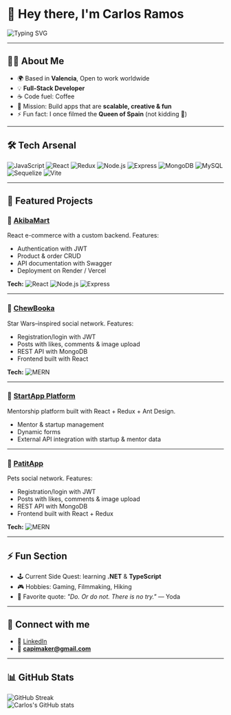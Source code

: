 # 👋 Hey there, I'm Carlos Ramos 

![Typing SVG](https://readme-typing-svg.demolab.com?font=Fira+Code&size=24&pause=1000&color=00e9f7&vCenter=true&width=500&lines=Full+Stack+Dev+💻;React+%7C+Node.js+%7C+MongoDB+%7C+SQL;Always+learning+something+new+🚀)

---

## 🧑‍🚀 About Me
- 🌍 Based in **Valencia**, Open to work worldwide 
- 💡 **Full-Stack Developer**  
- ☕ Code fuel: Coffee   
- 🎯 Mission: Build apps that are **scalable, creative & fun**  
- ⚡ Fun fact: I once filmed the **Queen of Spain** (not kidding 👑)

---

## 🛠 Tech Arsenal

![JavaScript](https://img.shields.io/badge/JavaScript-F7DF1E?style=for-the-badge&logo=javascript&logoColor=black)
![React](https://img.shields.io/badge/React-61DAFB?style=for-the-badge&logo=react&logoColor=black)
![Redux](https://img.shields.io/badge/Redux-764ABC?style=for-the-badge&logo=redux&logoColor=white)
![Node.js](https://img.shields.io/badge/Node.js-339933?style=for-the-badge&logo=node-dot-js&logoColor=white)
![Express](https://img.shields.io/badge/Express-000000?style=for-the-badge&logo=express&logoColor=white)
![MongoDB](https://img.shields.io/badge/MongoDB-47A248?style=for-the-badge&logo=mongodb&logoColor=white)
![MySQL](https://img.shields.io/badge/MySQL-4479A1?style=for-the-badge&logo=mysql&logoColor=white)
![Sequelize](https://img.shields.io/badge/Sequelize-52B0E7?style=for-the-badge&logo=sequelize&logoColor=white)
![Vite](https://img.shields.io/badge/Vite-646CFF?style=for-the-badge&logo=vite&logoColor=white)


---

## 🚀 Featured Projects

### 🛒 [AkibaMart](https://github.com/capimaker/AkibaMart)
React e-commerce with a custom backend. Features:
- Authentication with JWT
- Product & order CRUD
- API documentation with Swagger
- Deployment on Render / Vercel  

**Tech:** ![React](https://img.shields.io/badge/React-61DAFB?logo=react&logoColor=black) 
![Node.js](https://img.shields.io/badge/Node.js-339933?logo=node-dot-js&logoColor=white) 
![Express](https://img.shields.io/badge/Express-000000?logo=express&logoColor=white) 


---

### 🌌 [ChewBooka](https://github.com/capimaker/Chewbooka_back)
Star Wars–inspired social network. Features:
- Registration/login with JWT
- Posts with likes, comments & image upload
- REST API with MongoDB
- Frontend built with React  

**Tech:** ![MERN](https://img.shields.io/badge/MERN-61DAFB?logo=react&logoColor=black)

---

### 🤝 [StartApp Platform](https://github.com/capimaker/startappfront)
Mentorship platform built with React + Redux + Ant Design.  
- Mentor & startup management
- Dynamic forms
- External API integration with startup & mentor data

---

### 🌌 [PatitApp](https://github.com/capimaker/patitApp)
 Pets social network. Features:
- Registration/login with JWT
- Posts with likes, comments & image upload
- REST API with MongoDB
- Frontend built with React + Redux  

**Tech:** ![MERN](https://img.shields.io/badge/MERN-61DAFB?logo=react&logoColor=black)
  
---
## ⚡ Fun Section
- 🕹 Current Side Quest: learning **.NET** & **TypeScript**  
- 🎮 Hobbies: Gaming, Filmmaking, Hiking  
- 💭 Favorite quote: *"Do. Or do not. There is no try."* — Yoda  

---

## 🤝 Connect with me
- 💼 [LinkedIn](https://www.linkedin.com/in/carlos-ramos7/)  
- 📧 **capimaker@gmail.com**

---
  
## 📊 GitHub Stats
![GitHub Streak](https://streak-stats.demolab.com?user=capimaker&theme=tokyonight&hide_border=true)  
![Carlos's GitHub stats](https://github-readme-stats.vercel.app/api?username=capimaker&show_icons=true&theme=tokyonight)  






